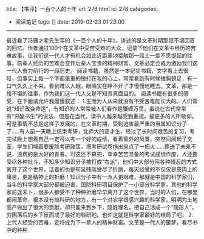 title: 【书评】一百个人的十年
url: 278.html
id: 278
categories:
  - 阅读笔记
tags: []
date: 2019-02-23 01:23:00
---
最近看了冯骥才老先生写的《一百个人的十年》，讲述的是文革时期那段不堪回首的回忆。作者通过100个在文革中受苦受难的大众，记录下他们在文革中经历的苦难故事，让我们这一代人才有机会如此近距离地接触那一段上一辈不愿提起的往事。前辈人经历的苦难会变作后辈人宝贵的精神财富，文革必定会成为激励我们这一代人奋力前行的一段历史。 
阅读书籍，虽然是一本纪实书籍，文字看上去很轻，但事实上每一个字都重重的捶打在我的心上，常常看到有时候捶胸顿足，有一口气久久上不来，看到难以入眠，眼睛实在睁不开了才慢慢地睡去。文革，那是一段不堪的往事，作为我们这一代人又是不知其真面目的。
阅读书籍有很多的感受，在下面请允许我慢慢叙述： 
1.生而为人从来就没有不受苦难能长大的。人们常说“知识改变命运”，有知识的人常常被人们看作是腰缠万贯，虽说在古代常常有“穷酸书生”的说法，但是在当代，读书人越来越受到重视，被更多的人所敬仰。可是事情不总是这样子发展的，在文革时期，受到迫害最严重的当属知识分子了.....有人前一天晚上结束考研，北师大的高才生，经过了长时间艰苦的复习，考完试晚上想着自己一定可以考一个好的成绩，看着窗外的风景，突然间闹起了文革，学生们喊着要废除考研政策，把考研试卷拖出来点了一把火......葬送了未来不说，浪费的是大好的青春。可这还不算完，幸幸苦苦准备的考试成绩作废，人还要受尽各种批斗，不知多少知识分子被打成“右派”，他们中大部分用各种残忍的方式离开了这个世界，活着的也是苟延残喘受尽了折磨，每天经受的不仅仅是皮肉上的痛苦，更是精神上的折磨！知识分子中有一派人更艰难，那就是中国的科学家们，当年的科学家大部分都被迫害，国防科研项目保护了一小部分科学家，其他的科学家前途未卜，很多人都受不了种种折磨早早离开了这个世界，当时的人们，在哪里都闹革命，根本没有搞科研的地方，有一个对农学很感兴趣的科学家，明明为土地高产做出了很大的贡献，却只能来到乡下，隐姓埋名，把自己活成一个“隐形人”，穷困落后的乡下反而成了最好的科研地。也许这就是科学家最好的结局了吧。 
2.上代人经受的苦难，定将成为下一辈人的精神财富。文革是一代人的噩梦，看尽书中的种种